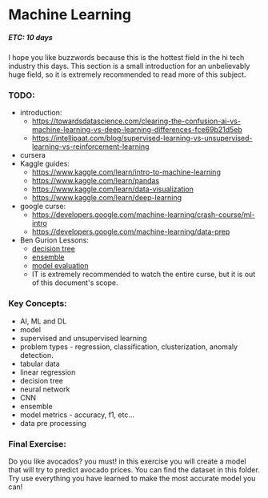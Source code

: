 # Machine Learning
##### ETC: 10 days
I hope you like buzzwords because this is the hottest field in the hi tech industry this days.
This section is a small introduction for an unbelievably huge field, so it is extremely recommended to
read more of this subject. 

### TODO:
-   introduction:
    -   https://towardsdatascience.com/clearing-the-confusion-ai-vs-machine-learning-vs-deep-learning-differences-fce69b21d5eb
    -   https://intellipaat.com/blog/supervised-learning-vs-unsupervised-learning-vs-reinforcement-learning
-   cursera
-   Kaggle guides:
    -   https://www.kaggle.com/learn/intro-to-machine-learning
    -   https://www.kaggle.com/learn/pandas
    -   https://www.kaggle.com/learn/data-visualization
    -   https://www.kaggle.com/learn/deep-learning
-   google curse:
    -   https://developers.google.com/machine-learning/crash-course/ml-intro
    -   https://developers.google.com/machine-learning/data-prep
-   Ben Gurion Lessons:
    -   [decision tree](https://www.youtube.com/watch?v=dUetL87cOs8&list=PL7APM8kdz5hNs4R00bWzfRWe5bVnMJjw8&index=8)
    -   [ensemble](https://www.youtube.com/watch?v=DiVZ4TNGDjg&list=PL7APM8kdz5hNs4R00bWzfRWe5bVnMJjw8&index=9)
    -   [model evaluation](https://www.youtube.com/watch?v=fp_fDfC_jcM&list=PL7APM8kdz5hNs4R00bWzfRWe5bVnMJjw8&index=4)
    -   IT is extremely recommended to watch the entire curse, but it is out of this document's scope.

### Key Concepts:
-   AI, ML and DL
-   model
-   supervised and unsupervised learning
-   problem types - regression, classification, clusterization, anomaly detection.
-   tabular data
-   linear regression
-   decision tree
-   neural network
-   CNN
-   ensemble
-   model metrics - accuracy, f1, etc...
-   data pre processing

### Final Exercise:
Do you like avocados? you must! in this exercise you will create a model that will try to predict avocado prices.
You can find the dataset in this folder. Try use everything you have learned to make the most accurate model you can!